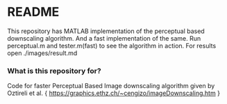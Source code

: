 # README #

This repository has MATLAB implementation of the perceptual based downscaling algorithm. And a fast implementation of the same. Run perceptual.m and tester.m(fast) to see the algorithm in action.
For results open ./images/result.md
### What is this repository for? ###

Code for faster Perceptual Based Image downscaling algorithm given by Oztireli et al. { https://graphics.ethz.ch/~cengizo/imageDownscaling.htm  }

